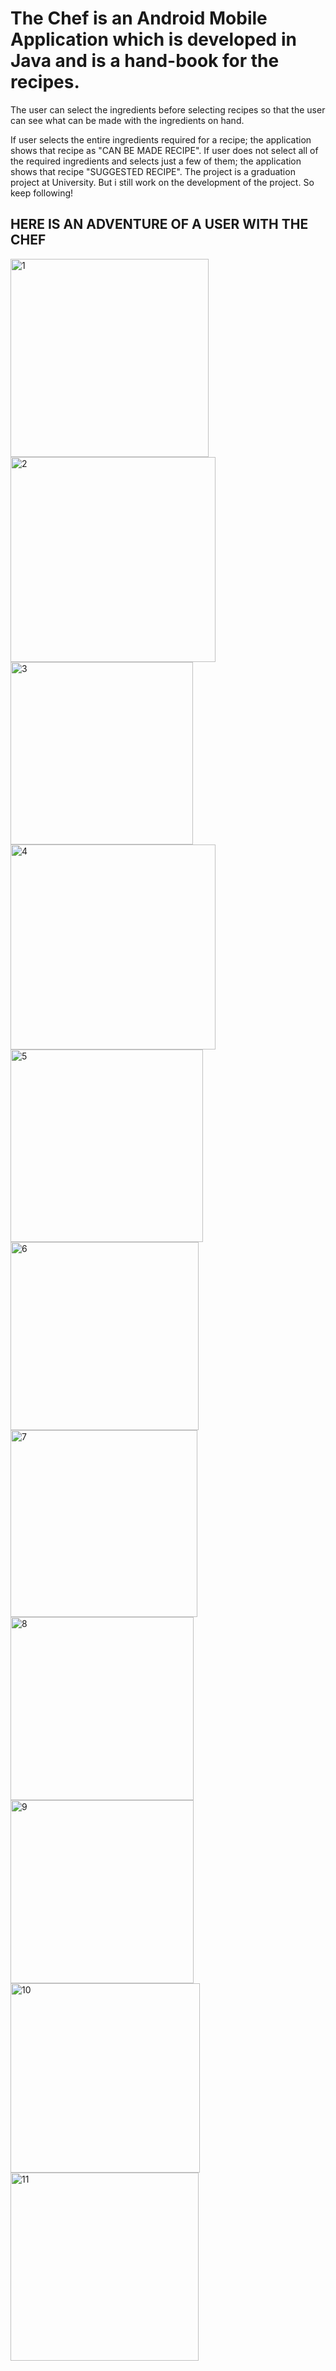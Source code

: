 # The Chef is an Android Mobile Application which is developed in Java and is a hand-book for the recipes.

The user can select the ingredients before selecting recipes so that the user can see what can be made with the ingredients on hand.

If user selects the entire ingredients required for a recipe; the application shows that recipe as "CAN BE MADE RECIPE".
If user does not select all of the required ingredients and selects just a few of them; the application shows that recipe "SUGGESTED RECIPE".
The project is a graduation project at University. But i still work on the development of the project. So keep following!

## HERE IS AN ADVENTURE OF A USER WITH THE CHEF

<img width="317" alt="1" src="https://user-images.githubusercontent.com/47479239/54085942-a3724680-4354-11e9-838c-fbc556e4a752.png"> <img width="328" alt="2" src="https://user-images.githubusercontent.com/47479239/54085943-a3724680-4354-11e9-8e07-5f484db3a220.png">
<img width="292" alt="3" src="https://user-images.githubusercontent.com/47479239/54085944-a40add00-4354-11e9-8b27-631589bc012e.png"><img width="328" alt="4" src="https://user-images.githubusercontent.com/47479239/54085945-a40add00-4354-11e9-89d9-e1b19c21694c.png">
<img width="308" alt="5" src="https://user-images.githubusercontent.com/47479239/54085946-a40add00-4354-11e9-83f8-37c6dfd399c9.png"><img width="301" alt="6" src="https://user-images.githubusercontent.com/47479239/54085947-a40add00-4354-11e9-91e7-c4f094c1eb82.png">
<img width="299" alt="7" src="https://user-images.githubusercontent.com/47479239/54085948-a40add00-4354-11e9-93bc-315ef0712f16.png"><img width="293" alt="8" src="https://user-images.githubusercontent.com/47479239/54085949-a4a37380-4354-11e9-8843-f928bd1ec267.png">
<img width="293" alt="9" src="https://user-images.githubusercontent.com/47479239/54085950-a4a37380-4354-11e9-814b-48e2e421e1a1.png"><img width="303" alt="10" src="https://user-images.githubusercontent.com/47479239/54085951-a4a37380-4354-11e9-91a9-1d086667be20.png">
<img width="301" alt="11" src="https://user-images.githubusercontent.com/47479239/54085952-a4a37380-4354-11e9-96a2-7bf96561438d.png">

